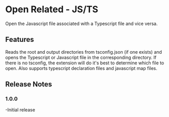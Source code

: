 # Open Related - JS/TS

Open the Javascript file associated with a Typescript file and vice versa.

## Features

Reads the root and output directories from tsconfig.json (if one exists) and opens the Typescript or Javascript file in the corresponding directory. If there is no tsconfig, the extension will do it's best to determine which file to open. Also supports typescript declaration files and javascript map files.


## Release Notes



### 1.0.0

-Initial release
